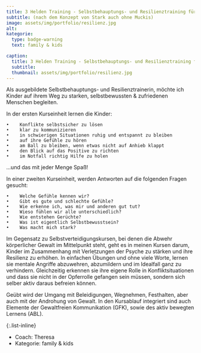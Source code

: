 ```yaml
---
title: 3 Helden Training - Selbstbehauptungs- und Resilienztraining für Kinder
subtitle: (nach dem Konzept von Stark auch ohne Muckis)
image: assets/img/portfolio/resilienz.jpg
alt:
kategorie:
  type: badge-warning
  text: family & kids

caption:
  title: 3 Helden Training - Selbstbehauptungs- und Resilienztraining für Kinder
  subtitle:
  thumbnail: assets/img/portfolio/resilienz.jpg
---
```


Als ausgebildete Selbstbehauptungs- und Resilienztrainerin, möchte ich Kinder auf ihrem Weg zu starken, selbstbewussten & zufriedenen Menschen begleiten.

In der ersten Kurseinheit lernen die Kinder:

    •    Konflikte selbstsicher zu lösen 
    •    klar zu kommunizieren 
    •    in schwierigen Situationen ruhig und entspannt zu bleiben 
    •    auf ihre Gefühle zu hören 
    •    am Ball zu bleiben, wenn etwas nicht auf Anhieb klappt 
    •    den Blick auf das Positive zu richten 
    •    im Notfall richtig Hilfe zu holen 

...und das mit jeder Menge Spaß!

In einer zweiten Kurseinheit, werden Antworten auf die folgenden Fragen gesucht:

    •    Welche Gefühle kennen wir? 
    •    Gibt es gute und schlechte Gefühle? 
    •    Wie erkenne ich, was mir und anderen gut tut? 
    •    Wieso fühlen wir alle unterschiedlich? 
    •    Wie entstehen Gerüchte? 
    •    Was ist eigentlich Selbstbewusstsein? 
    •    Was macht mich stark? 

Im Gegensatz zu Selbstverteidigungskursen, bei denen die Abwehr körperlicher Gewalt im Mittelpunkt steht, geht es in meinen Kursen darum, Kinder im Zusammenhang mit Verletzungen der Psyche zu stärken und ihre Resilienz zu erhöhen.
In einfachen Übungen und ohne viele Worte, lernen sie mentale Angriffe abzuwehren, abzumildern und im Idealfall ganz zu verhindern. Gleichzeitig erkennen sie ihre eigene Rolle in Konfliktsituationen und dass sie nicht in der Opferrolle gefangen sein müssen, sondern sich selber aktiv daraus befreien können.

Geübt wird der Umgang mit Beleidigungen, Wegnehmen, Festhalten, aber auch mit der Androhung von Gewalt. In den Kursablauf integriert sind auch Elemente der Gewaltfreien Kommunikation (GFK), sowie des aktiv bewegten Lernens (ABL).


{:.list-inline}
- Coach: Theresa
- Kategorie: <span class="badge badge-warning">family & kids</span>
